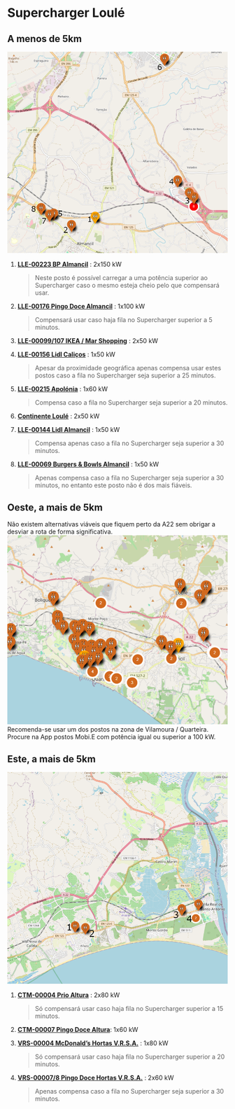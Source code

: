 # Supercharger Loulé

## A menos de 5km

![loule-menos-5km](../images/Loule1.png)

1. [**LLE-00223 BP Almancil**](https://maps.app.goo.gl/vSRH44hGrAqDH6nm9) : 2x150 kW

    > Neste posto é possível carregar a uma potência superior ao Supercharger caso o mesmo esteja cheio pelo que compensará usar.

2. [**LLE-00176 Pingo Doce Almancil**](https://maps.app.goo.gl/N9ej4j5n2xfCAzL9A) : 1x100 kW

    > Compensará usar caso haja fila no Supercharger superior a 5 minutos.

3. [**LLE-00099/107 IKEA / Mar Shopping**](https://maps.app.goo.gl/deY8eTTBpGQTNkWH9) : 2x50 kW  
4. [**LLE-00156 Lidl Caliços**](https://maps.app.goo.gl/eWkS46oV4pPANyCg8) : 1x50 kW

    > Apesar da proximidade geográfica apenas compensa usar estes postos caso a fila no Supercharger seja superior a 25 minutos.

5. [**LLE-00215 Apolónia**](https://maps.app.goo.gl/vxZoShoqWDAqFSbG9) : 1x60 kW

    > Compensa caso a fila no Supercharger seja superior a 20 minutos.

6. [**Continente Loulé**](https://maps.app.goo.gl/UKifEzwFp21WpxPJ9) : 2x50 kW  
7. [**LLE-00144 Lidl Almancil**](https://maps.app.goo.gl/RgueSLpSMtmFtkKC6) : 1x50 kW

    > Compensa apenas caso a fila no Supercharger seja superior a 30 minutos.

8. [**LLE-00069 Burgers & Bowls Almancil**](https://maps.app.goo.gl/C9oPCJUAUZoCm9pE9) : 1x50 kW

    > Apenas compensa caso a fila no Supercharger seja superior a 30 minutos, no entanto este posto não é dos mais fiáveis.

## Oeste, a mais de 5km

Não existem alternativas viáveis que fiquem perto da A22 sem obrigar a desviar a rota de forma significativa.   
![loule-oeste](../images/Loule2.png)  
Recomenda-se usar um dos postos na zona de Vilamoura / Quarteira.   
Procure na App postos Mobi.E com potência igual ou superior a 100 kW.

## Este, a mais de 5km

![loule-este](../images/Loule3.png)

1. [**CTM-00004 Prio Altura**](https://maps.app.goo.gl/KFavU4ugzip2DSJ59) : 2x80 kW

    > Só compensará usar caso haja fila no Supercharger superior a 15 minutos.

2. [**CTM-00007 Pingo Doce Altura**](https://maps.app.goo.gl/ZynE3ZeSPKaM2YAm7): 1x60 kW  
3. [**VRS-00004 McDonald’s Hortas V.R.S.A.**](https://maps.app.goo.gl/sHPh9poiNKmGfbeP7) : 1x80 kW

    > Só compensará usar caso haja fila no Supercharger superior a 20 minutos.

4. [**VRS-00007/8 Pingo Doce Hortas V.R.S.A.**](https://maps.app.goo.gl/xFY3VqJD8ophgQnHA) : 2x60 kW

    > Apenas compensa caso a fila no Supercharger seja superior a 30 minutos.
